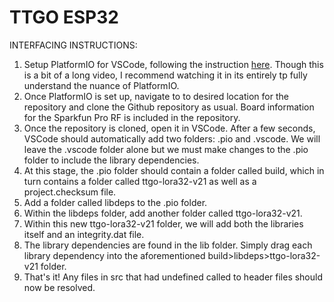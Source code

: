 # TTGO ESP32 

INTERFACING INSTRUCTIONS:
1. Setup PlatformIO for VSCode, following the instruction [here](https://www.youtube.com/watch?v=JmvMvIphMnY). Though this is a bit of a long video, I recommend watching it in its entirely tp fully understand the nuance of PlatformIO.
2. Once PlatformIO is set up, navigate to to desired location for the repository and clone the Github repository as usual. Board information for the Sparkfun Pro RF is included in the repository.
3. Once the repository is cloned, open it in VSCode. After a few seconds, VSCode should automatically add two folders: .pio and .vscode. We will leave the .vscode folder alone but we must make changes to the .pio folder to include the library dependencies.
4. At this stage, the .pio folder should contain a folder called build, which in turn contains a folder called ttgo-lora32-v21 as well as a project.checksum file.
5. Add a folder called libdeps to the .pio folder.
6. Within the libdeps folder, add another folder called ttgo-lora32-v21.
7. Within this new ttgo-lora32-v21 folder, we will add both the libraries itself and an integrity.dat file. 
8. The library dependencies are found in the lib folder. Simply drag each library dependency into the aforementioned build>libdeps>ttgo-lora32-v21 folder.
10. That's it! Any files in src that had undefined called to header files should now be resolved.
